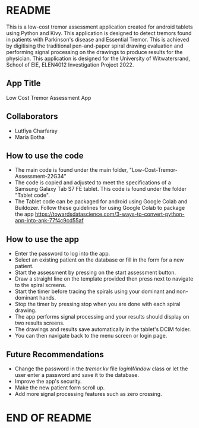 # README
This is a low-cost tremor assessment application created for android tablets using Python and Kivy. This application is designed to detect tremors found in patients with Parkinson's disease and Essential Tremor. This is achieved by digitising the traditional pen-and-paper spiral drawing evaluation and performing signal processing on the drawings to produce results for the physician. 
This application is designed for the University of Witwatersrand, School of EIE, ELEN4012 Investigation Project 2022.

## App Title
Low Cost Tremor Assessment App

## Collaborators
- Lutfiya Charfaray
- Maria Botha

## How to use the code
- The main code is found under the main folder, "Low-Cost-Tremor-Assessment-22G34" 
- The code is copied and adjusted to meet the specifications of a Samsung Galaxy Tab S7 FE 
  tablet. This code is found under the folder "Tablet code".
- The Tablet code can be packaged for android using Google Colab and Buildozer. Follow these
  guidelines for using Google Colab to package the app
   https://towardsdatascience.com/3-ways-to-convert-python-app-into-apk-77f4c9cd55af

## How to use the app
- Enter the password to log into the app. 
- Select an existing patient on the database or fill in the form for a new patient. 
- Start the assessment by pressing on the start assessment button. 
- Draw a straight line on the template provided then press next to navigate to the 
  spiral screens.
- Start the timer before tracing the spirals using your dominant and non-dominant hands. 
- Stop the timer by pressing stop when you are done with each spiral drawing.
- The app performs signal processing and your results should display on two results screens.
- The drawings and results save automatically in the tablet's DCIM folder.
- You can then navigate back to the menu screen or login page.

## Future Recommendations
- Change the password in the _tremor.kv_ file _loginWindow_ class
  or let the user enter a password and save it to the database.
- Improve the app's security.
- Make the new patient form scroll up.
- Add more signal processing features such as zero crossing. 

# END OF README
